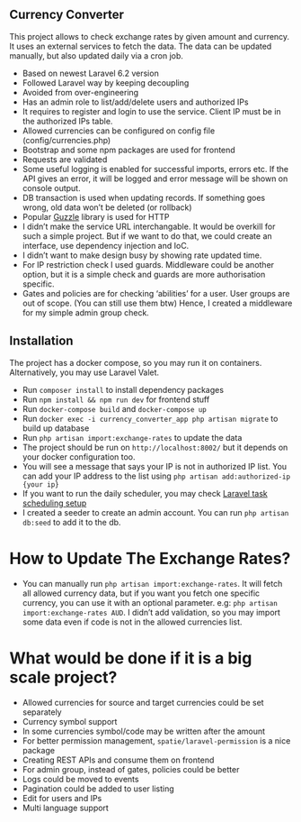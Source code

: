 ## Currency Converter

This project allows to check exchange rates by given amount and currency. It uses an external services to fetch the data.
The data can be updated manually, but also updated daily via a cron job.

- Based on newest Laravel 6.2 version
- Followed Laravel way by keeping decoupling
- Avoided from over-engineering
- Has an admin role to list/add/delete users and authorized IPs
- It requires to register and login to use the service. Client IP must be in the authorized IPs table.
- Allowed currencies can be configured on config file (config/currencies.php)
- Bootstrap and some npm packages are used for frontend
- Requests are validated
- Some useful logging is enabled for successful imports, errors etc. If the API gives an error, it will be logged and error message will be shown on console output.
- DB transaction is used when updating records. If something goes wrong, old data won’t be deleted (or rollback)
- Popular [Guzzle](http://docs.guzzlephp.org/en/stable/) library is used for HTTP
- I didn’t make the service URL interchangable. It would be overkill for such a simple project. But if we want to do that, we could create an interface, use dependency injection and IoC.
- I didn’t want to make design busy by showing rate updated time.
- For IP restriction check I used guards. Middleware could be another option, but it is a simple check and guards are more authorisation specific.
- Gates and policies are for checking ‘abilities’ for a user. User groups are out of scope. (You can still use them btw) Hence, I created a middleware for my simple admin group check.


## Installation
The project has a docker compose, so you may run it on containers. Alternatively, you may use Laravel Valet.

- Run `composer install` to install dependency packages
- Run `npm install && npm run dev` for frontend stuff
- Run `docker-compose build` and `docker-compose up`
- Run `docker exec -i currency_converter_app php artisan migrate` to build up database
- Run `php artisan import:exchange-rates` to update the data
- The project should be run on `http://localhost:8002/` but it depends on your docker configuration too.
- You will see a message that says your IP is not in authorized IP list. You can add your IP address to the list using `php artisan add:authorized-ip {your ip}`
- If you want to run the daily scheduler, you may check [Laravel task scheduling setup](https://laravel.com/docs/6.x/scheduling)
- I created a seeder to create an admin account. You can run `php artisan db:seed` to add it to the db.

# How to Update The Exchange Rates?
- You can manually run `php artisan import:exchange-rates`. It will fetch all allowed currency data, but if you want you fetch one specific currency, you can use it with an optional parameter. e.g: `php artisan import:exchange-rates AUD`.  I didn’t add validation, so you may import some data even if code is not in the allowed currencies list.

# What would be done if it is a big scale project?
- Allowed currencies for source and target currencies could be set separately
- Currency symbol support
- In some currencies symbol/code may be written after the amount
- For better permission management, `spatie/laravel-permission` is a nice package
- Creating REST APIs and consume them on frontend
- For admin group, instead of gates, policies could be better
- Logs could be moved to events
- Pagination could be added to user listing
- Edit for users and IPs
- Multi language support
